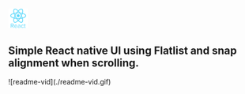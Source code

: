 #
<a href="https://reactjs.org/" target="_blank"> <img src="https://raw.githubusercontent.com/devicons/devicon/master/icons/react/react-original-wordmark.svg" alt="react" width="40" height="40"/> </a>

<h2>Simple React native UI using Flatlist and snap alignment when scrolling.</h2>
![readme-vid](./readme-vid.gif)





